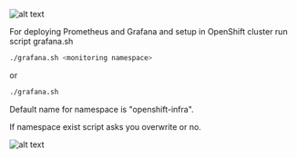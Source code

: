 ![alt text](https://aptira.com/wp-content/uploads/2019/05/aptira_grafana_prometheus_training.png)


For deploying Prometheus and Grafana and setup in OpenShift cluster run script grafana.sh

```bash
./grafana.sh <monitoring namespace>
```
or

```bash
./grafana.sh 
```
Default name for namespace is "openshift-infra".

If namespace exist script asks you overwrite or no. 

![alt text](https://upload.wikimedia.org/wikipedia/commons/thumb/3/3a/OpenShift-LogoType.svg/200px-OpenShift-LogoType.svg.png)
